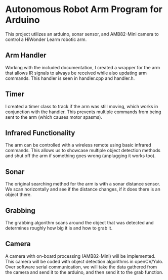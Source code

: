 # Autonomous Robot Arm Program for Arduino
This project utilizes an arduino, sonar sensor, and AMB82-Mini camera to control a HiWonder Learm robotic arm.

## Arm Handler
Working with the included documentation, I created a wrapper for the arm that allows IR signals to always be received while also updating arm commands. This handler is seen in handler.cpp and handler.h. 

## Timer
I created a timer class to track if the arm was still moving, which works in conjunction with the handler. This prevents multiple commands from being sent to the arm (which causes motor spasms).

## Infrared Functionality 
The arm can be controlled with a wireless remote using basic infrared commands. This allows us to showcase multiple object detection methods and shut off the arm if something goes wrong (unplugging it works too).

## Sonar 
The original searching method for the arm is with a sonar distance sensor. We scan horizontally and see if the distance changes, if it does there is an object there.

## Grabbing
The grabbing algorithm scans around the object that was detected and determines roughly how big it is and how to grab it.

## Camera
A camera with on-board processing (AMB82-Mini) will be implemented. This camera will be coded with object detection algorithms in openCV/Yolo. Over software serial communication, we will take the data gathered from the camera and send it to the arduino, and then send it to the grab function.
